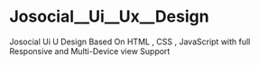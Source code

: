 # Josocial__Ui__Ux__Design
 Josocial Ui U Design Based On HTML , CSS , JavaScript with full Responsive and Multi-Device view Support 

